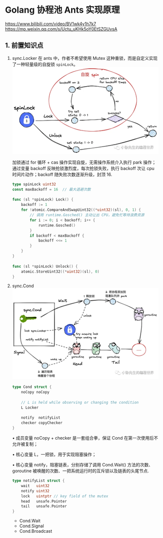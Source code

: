 # Golang 协程池 Ants 实现原理

https://www.bilibili.com/video/BV1wk4y1h7k7
https://mp.weixin.qq.com/s/Uctu_uKHk5oY0EtSZGUvsA

## 1. 前置知识点

1. sync.Locker
   在 ants 中，作者不希望使用 Mutex 这种重锁，而是自定义实现了一种轻量级的自旋锁 `spinLock`。
   ![alt text](image.png)

   加锁通过 for 循环 + cas 操作实现自旋，无需操作系统介入执行 park 操作；通过变量 backoff 反映抢锁激烈度，每次抢锁失败，执行 backoff 次让 cpu 时间片动作；backoff 随失败次数逐渐升级，封顶 16.

   ```go
   type spinLock uint32
   const maxBackoff = 16  // 最大退避次数

   func (sl *spinLock) Lock() {
       backoff := 1
       for !atomic.CompareAndSwapUint32((*uint32)(sl), 0, 1) {
           // 调用 runtime.Gosched() 主动让出 CPU，避免忙等待浪费资源
           for i := 0; i < backoff; i++ {
               runtime.Gosched()
           }
           if backoff < maxBackoff {
               backoff <<= 1
           }
       }
   }

   func (sl *spinLock) Unlock() {
       atomic.StoreUint32((*uint32)(sl), 0)
   }
   ```

2. sync.Cond
   ![alt text](image-1.png)

   ```go
   type Cond struct {
       noCopy noCopy

       // L is held while observing or changing the condition
       L Locker

       notify  notifyList
       checker copyChecker
   }
   ```

   • 成员变量 noCopy + checker 是一套组合拳，保证 Cond 在第一次使用后不允许被复制；

   • 核心变量 L，一把锁，用于实现阻塞操作；

   • 核心变量 notify，阻塞链表，分别存储了调用 Cond.Wait() 方法的次数、goroutine 被唤醒的次数、一把系统运行时的互斥锁以及链表的头尾节点.

   ```go
   type notifyList struct {
       wait   uint32
       notify uint32
       lock   uintptr // key field of the mutex
       head   unsafe.Pointer
       tail   unsafe.Pointer
   }
   ```

   - Cond.Wait
   - Cond.Signal
   - Cond.Broadcast

